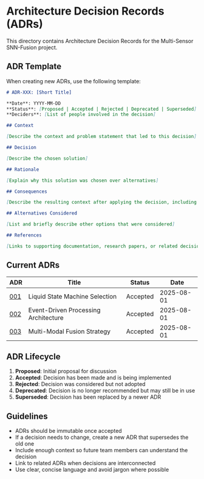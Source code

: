 # Architecture Decision Records (ADRs)

This directory contains Architecture Decision Records for the Multi-Sensor SNN-Fusion project.

## ADR Template

When creating new ADRs, use the following template:

```markdown
# ADR-XXX: [Short Title]

**Date**: YYYY-MM-DD
**Status**: [Proposed | Accepted | Rejected | Deprecated | Superseded]
**Deciders**: [List of people involved in the decision]

## Context

[Describe the context and problem statement that led to this decision]

## Decision

[Describe the chosen solution]

## Rationale

[Explain why this solution was chosen over alternatives]

## Consequences

[Describe the resulting context after applying the decision, including positive and negative consequences]

## Alternatives Considered

[List and briefly describe other options that were considered]

## References

[Links to supporting documentation, research papers, or related decisions]
```

## Current ADRs

| ADR | Title | Status | Date |
|-----|-------|--------|------|
| [001](001-liquid-state-machine-selection.md) | Liquid State Machine Selection | Accepted | 2025-08-01 |
| [002](002-event-driven-processing.md) | Event-Driven Processing Architecture | Accepted | 2025-08-01 |
| [003](003-multi-modal-fusion-strategy.md) | Multi-Modal Fusion Strategy | Accepted | 2025-08-01 |

## ADR Lifecycle

1. **Proposed**: Initial proposal for discussion
2. **Accepted**: Decision has been made and is being implemented
3. **Rejected**: Decision was considered but not adopted
4. **Deprecated**: Decision is no longer recommended but may still be in use
5. **Superseded**: Decision has been replaced by a newer ADR

## Guidelines

- ADRs should be immutable once accepted
- If a decision needs to change, create a new ADR that supersedes the old one
- Include enough context so future team members can understand the decision
- Link to related ADRs when decisions are interconnected
- Use clear, concise language and avoid jargon where possible